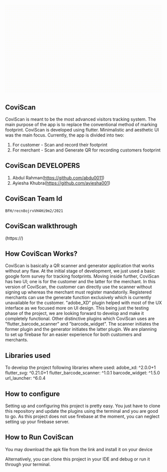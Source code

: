 ![CoviScan](https://github.com/swafwan/CoviScan/blob/main/VERSION%201.gif)
## CoviScan
 CoviScan is meant to be the most advanced visitors tracking system. The main purpose of the app is to replace the conventional method of marking footprint. CoviScan is developed using flutter. Minimalistic and aesthetic UI was the main focus. Currently, the app is divided into two:
 1) For customer - Scan and record their footprint
 2) For merchant - Scan and Generate QR for recording customers footprint

## CoviScan DEVELOPERS
  1. Abdul Rahman(https://github.com/abdu0011)
  2. Ayiesha Khubra(https://github.com/ayiesha001)

## CoviScan Team Id
    BFH/recn8ojrvVH4Hi9m2/2021
  
## CoviScan walkthrough
  (https://)
  
## How CoviScan Works?
  CoviScan is basically a QR scanner and generator application that works without any flaw. At the initial stage of development, we just used a basic google form survey for tracking footprints. Moving inside further, CoviScan has two UI; one is for the customer and the latter for the merchant. In this version of CoviScan, the customer can directly use the scanner without signing up whereas the merchant must register mandatorily. Registered merchants can use the generate function exclusively which is currently unavailable for the customer. "adobe_XD" plugin helped with most of the UX interface as we focused more on UI design. This being just the testing phase of the project, we are looking forward to develop and make it completely functional. Other distinctive plugins which CoviScan uses are "flutter_barcode_scanner" and "barcode_widget". The scanner initiates the former plugin and the generator initiates the latter plugin. We are planning to set up firebase for an easier experience for both customers and merchants. 

## Libraries used
  To develop the project following libraries where used:
  adobe_xd: ^2.0.0+1
  flutter_svg: ^0.21.0+1
  flutter_barcode_scanner: ^1.0.1
  barcode_widget: ^1.5.0
  url_launcher: ^6.0.4
 
    
## How to configure
  Setting up and configuring this project is pretty easy. You just have to clone this repository and update the plugins using the terminal and you are good to go. As this project does not use firebase at the moment, you can neglect setting up your firebase server.
  
## How to Run CoviScan
   You may download the apk file from the link and install it on your device

   Alternatively, you can clone this project in your IDE and debug or run it through your terminal.
